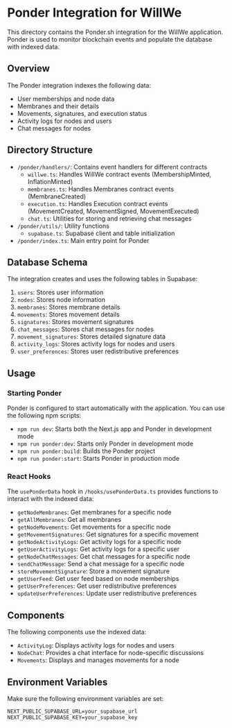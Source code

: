 # Ponder Integration for WillWe

This directory contains the Ponder.sh integration for the WillWe application. Ponder is used to monitor blockchain events and populate the database with indexed data.

## Overview

The Ponder integration indexes the following data:
- User memberships and node data
- Membranes and their details
- Movements, signatures, and execution status
- Activity logs for nodes and users
- Chat messages for nodes

## Directory Structure

- `/ponder/handlers/`: Contains event handlers for different contracts
  - `willwe.ts`: Handles WillWe contract events (MembershipMinted, InflationMinted)
  - `membranes.ts`: Handles Membranes contract events (MembraneCreated)
  - `execution.ts`: Handles Execution contract events (MovementCreated, MovementSigned, MovementExecuted)
  - `chat.ts`: Utilities for storing and retrieving chat messages
- `/ponder/utils/`: Utility functions
  - `supabase.ts`: Supabase client and table initialization
- `/ponder/index.ts`: Main entry point for Ponder

## Database Schema

The integration creates and uses the following tables in Supabase:

1. `users`: Stores user information
2. `nodes`: Stores node information
3. `membranes`: Stores membrane details
4. `movements`: Stores movement details
5. `signatures`: Stores movement signatures
6. `chat_messages`: Stores chat messages for nodes
7. `movement_signatures`: Stores detailed signature data
8. `activity_logs`: Stores activity logs for nodes and users
9. `user_preferences`: Stores user redistributive preferences

## Usage

### Starting Ponder

Ponder is configured to start automatically with the application. You can use the following npm scripts:

- `npm run dev`: Starts both the Next.js app and Ponder in development mode
- `npm run ponder:dev`: Starts only Ponder in development mode
- `npm run ponder:build`: Builds the Ponder project
- `npm run ponder:start`: Starts Ponder in production mode

### React Hooks

The `usePonderData` hook in `/hooks/usePonderData.ts` provides functions to interact with the indexed data:

- `getNodeMembranes`: Get membranes for a specific node
- `getAllMembranes`: Get all membranes
- `getNodeMovements`: Get movements for a specific node
- `getMovementSignatures`: Get signatures for a specific movement
- `getNodeActivityLogs`: Get activity logs for a specific node
- `getUserActivityLogs`: Get activity logs for a specific user
- `getNodeChatMessages`: Get chat messages for a specific node
- `sendChatMessage`: Send a chat message for a specific node
- `storeMovementSignature`: Store a movement signature
- `getUserFeed`: Get user feed based on node memberships
- `getUserPreferences`: Get user redistributive preferences
- `updateUserPreferences`: Update user redistributive preferences

## Components

The following components use the indexed data:

- `ActivityLog`: Displays activity logs for nodes and users
- `NodeChat`: Provides a chat interface for node-specific discussions
- `Movements`: Displays and manages movements for a node

## Environment Variables

Make sure the following environment variables are set:

```
NEXT_PUBLIC_SUPABASE_URL=your_supabase_url
NEXT_PUBLIC_SUPABASE_KEY=your_supabase_key
```
